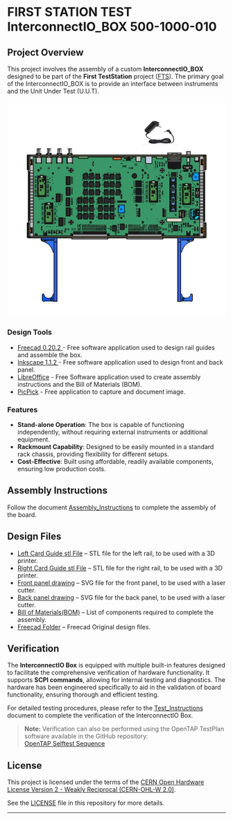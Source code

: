 # FIRST STATION TEST InterconnectIO_BOX 500-1000-010


## Project Overview
This project involves the assembly of a custom **InterconnectIO_BOX** designed to be part of the **First TestStation** project ([FTS](https://FirstTestStation.github.io/FTS_Website/)). The primary goal of the InterconnectIO_BOX is to provide an interface between instruments and the Unit Under Test (U.U.T).

![Box](DOC/Image/InterconnectIO_Box_complete.jpg)


### Design Tools
- [Freecad 0.20.2 ](https://www.freecad.org/) - Free software application used to design rail guides and assemble the box.
- [Inkscape 1.1.2 ](https://inkscape.org/) - Free software application used to design front and back panel.
- [LibreOffice](https://www.libreoffice.org/download/download-libreoffice/) - Free Software application used to create assembly instructions and the Bill of Materials (BOM).
- [PicPick](https://picpick.app/en/) - Free application to capture and document image.

### Features

- **Stand-alone Operation**: The box is capable of functioning independently, without requiring external instruments or additional equipment.
- **Rackmount Capability**: Designed to be easily mounted in a standard rack chassis, providing flexibility for different setups.
- **Cost-Effective**: Built using affordable, readily available components, ensuring low production costs.


## Assembly Instructions
   Follow the document [Assembly_Instructions](pdf/InterconnectIO_Box_Assembly_Instruction_520-1000.pdf) to complete the assembly of the board.

## Design Files
- [Left Card Guide stl File](Drawing/Left_guide_drawing_515-1000.stl) – STL file for the left rail, to be used with a 3D printer.
- [Right Card Guide stl File](Drawing/Right_guide_drawing_515-1010.stl) – STL file for the right rail, to be used with a 3D printer.
- [Front panel drawing](Drawing/Panel_Front_drawing_512-1000.svg) – SVG file for the front panel, to be used with a laser cutter.
- [Back panel drawing](Drawing/Panel_Back_drawing_512-1010.svg) – SVG file for the back panel, to be used with a laser cutter.
- [Bill of Materials(BOM)](pdf/BOM_InterconnectIO_Box_510-1000.pdf) – List of components required to complete the assembly.
- [Freecad Folder](Freecad/) – Freecad Original design files.


## Verification
The **InterconnectIO Box** is equipped with multiple built-in features designed to facilitate the comprehensive verification of hardware functionality. It supports **SCPI commands**, allowing for internal testing and diagnostics. The hardware has been engineered specifically to aid in the validation of board functionality, ensuring thorough and efficient testing.

For detailed testing procedures, please refer to the [Test_Instructions](pdf/InterconnectIO_Box_Test_Instruction_520-1010.pdf) document to complete the verification of the InterconnectIO Box.

> **Note:** Verification can also be performed using the OpenTAP TestPlan software available in the GitHub repository:  
> [OpenTAP Selftest Sequence](https://github.com/FirstTestStation/FTS_OpenTAP_Selftest_Sequence)


## License

This project is licensed under the terms of the [CERN Open Hardware License Version 2 - Weakly Reciprocal (CERN-OHL-W 2.0)](https://ohwr.org/cern_ohl_w_v2.txt).

See the [LICENSE](./LICENSE) file in this repository for more details.

---



